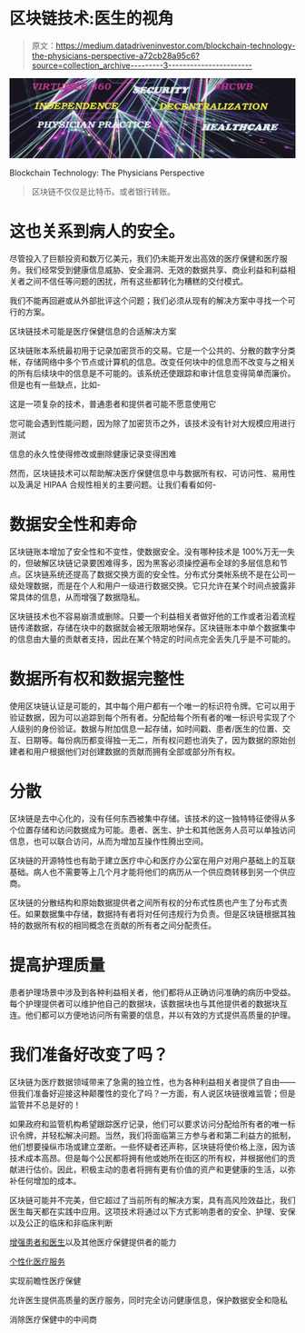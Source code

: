 # 区块链技术:医生的视角

> 原文：<https://medium.datadriveninvestor.com/blockchain-technology-the-physicians-perspective-a72cb28a95c6?source=collection_archive---------3----------------------->

![](img/7e1ace715c4fbd6d55139f63ecf3c9b7.png)

Blockchain Technology: The Physicians Perspective

> 区块链不仅仅是比特币。或者银行转账。

# 这也关系到病人的安全。

尽管投入了巨额投资和数万亿美元，我们仍未能开发出高效的医疗保健和医疗服务。我们经常受到健康信息威胁、安全漏洞、无效的数据共享、商业利益和利益相关者之间不信任等问题的困扰，所有这些都转化为糟糕的交付模式。

我们不能再回避或从外部批评这个问题；我们必须从现有的解决方案中寻找一个可行的方案。

区块链技术可能是医疗保健信息的合适解决方案

区块链账本系统最初用于记录加密货币的交易。它是一个公共的、分散的数字分类帐，存储网络中多个节点或计算机的信息。改变任何块中的信息而不改变与之相关的所有后续块中的信息是不可能的。该系统还使跟踪和审计信息变得简单而廉价。但是也有一些缺点，比如-

这是一项复杂的技术，普通患者和提供者可能不愿意使用它

您可能会遇到性能问题，因为除了加密货币之外，该技术没有针对大规模应用进行测试

信息的永久性使得修改或删除健康记录变得困难

然而，区块链技术可以帮助解决医疗保健信息中与数据所有权、可访问性、易用性以及满足 HIPAA 合规性相关的主要问题。让我们看看如何-

# 数据安全性和寿命

区块链账本增加了安全性和不变性，使数据安全。没有哪种技术是 100%万无一失的，但破解区块链记录要困难得多，因为黑客必须操控遍布全球的多层信息和节点。区块链系统还提高了数据交换方面的安全性。分布式分类帐系统不是在公司一级处理数据，而是在个人和用户一级进行数据交换。它只允许在某个时间点披露非常具体的信息，从而增强了数据隐私。

区块链技术也不容易崩溃或删除。只要一个利益相关者做好他的工作或者沿着流程链传递数据，存储在块中的数据就会被无限期地保存。区块链账本中单个数据集中的信息由大量的贡献者支持，因此在某个特定的时间点完全丢失几乎是不可能的。

# 数据所有权和数据完整性

使用区块链认证是可能的，其中每个用户都有一个唯一的标识符令牌。它可以用于验证数据，因为可以追踪到每个所有者。分配给每个所有者的唯一标识号实现了个人级别的身份验证。数据与附加信息一起存储，如时间戳、患者/医生的位置、交互、日期等。每份病历都变得独一无二，所有权问题也消失了，因为数据的原始创建者和用户根据他们对创建数据的贡献而拥有全部或部分所有权。

# 分散

区块链是去中心化的，没有任何东西被集中存储。该技术的这一独特特征使得从多个位置存储和访问数据成为可能。患者、医生、护士和其他医务人员可以单独访问信息，也可以联合访问，从而为增加互操作性腾出空间。

区块链的开源特性也有助于建立医疗中心和医疗办公室在用户对用户基础上的互联基础。病人也不需要等上几个月才能将他们的病历从一个供应商转移到另一个供应商。

区块链的分散结构和原始数据提供者之间所有权的分布式性质也产生了分布式责任。如果数据集中存储，数据持有者将对任何违规行为负责。但是区块链根据其独特的数据所有权的相同概念在贡献的所有者之间分配责任。

# 提高护理质量

患者护理场景中涉及到各种利益相关者，他们都将从正确访问准确的病历中受益。每个护理提供者可以维护他自己的数据块，该数据块也与其他提供者的数据块互连。他们都可以方便地访问所有需要的信息，并以有效的方式提供高质量的护理。

# 我们准备好改变了吗？

区块链为医疗数据领域带来了急需的独立性，也为各种利益相关者提供了自由——但我们准备好迎接这种颠覆性的变化了吗？一方面，有人说区块链很难监管；但是监管并不总是好的！

如果政府和监管机构希望跟踪医疗记录，他们可以要求访问分配给所有者的唯一标识令牌，并轻松解决问题。当然，我们将面临第三方参与者和第二利益方的抵制，他们想要操纵市场或建立垄断。一些怀疑者还声称，区块链将使价格上涨，因为该技术成本高昂。但是每个公民都将拥有他或她所在街区的所有权，并根据他们的贡献进行估价。因此，积极主动的患者将拥有更有价值的资产和更健康的生活，以弥补任何增加的成本。

区块链可能并不完美，但它超过了当前所有的解决方案，具有高风险效益比，我们医生每天都在实践中应用。这项技术将通过以下方式影响患者的安全、护理、安保以及公正的临床和非临床判断

[增强患者和医生](http://www.healthcarebeyondborders.com)以及其他医疗保健提供者的能力

[个性化医疗服务](http://px6medicalsystems.com/)

实现前瞻性医疗保健

允许医生提供高质量的医疗服务，同时完全访问健康信息，保护数据安全和隐私

消除医疗保健中的中间商